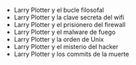 - Larry Plotter y el bucle filosofal
- Larry Plotter y la clave secreta del wifi
- Larry Plotter y el prisionero del firewall
- Larry Plotter y el malware de fuego
- Larry Plotter y la orden de Unix
- Larry Plotter y el misterio del hacker
- Larry Plotter y los commits de la muerte